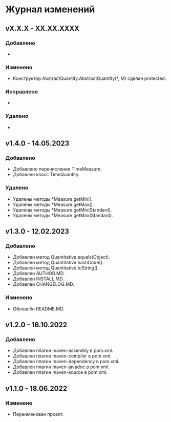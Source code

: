 # Журнал изменений
## vX.X.X - XX.XX.XXXX
### Добавлено
*

### Изменено
* Конструктор AbstractQuantity.AbstractQuantity(*, M) сделан protected.

### Исправлено
*

### Удалено
*

## v1.4.0 - 14.05.2023
### Добавлено
* Добавлено перечисление TimeMeasure.
* Добавлен класс TimeQuantity.

### Удалено
* Удалены методы *Measure.getMin().
* Удалены методы *Measure.getMax().
* Удалены методы *Measure.getMin(Standard).
* Удалены методы *Measure.getMax(Standard).

## v1.3.0 - 12.02.2023
### Добавлено
* Добавлен метод Quantitative.equals(Object).
* Добавлен метод Quantitative.hashCode().
* Добавлен метод Quantitative.toString().
* Добавлен AUTHOR.MD.
* Добавлен INSTALL.MD.
* Добавлен CHANGELOG.MD.

### Изменено
* Обновлён README.MD.

## v1.2.0 - 16.10.2022
### Добавлено
* Добавлен плагин maven-assembly в pom.xml.
* Добавлен плагин maven-compiler в pom.xml.
* Добавлен плагин maven-dependency в pom.xml.
* Добавлен плагин maven-javadoc в pom.xml.
* Добавлен плагин maven-source в pom.xml.

## v1.1.0 - 18.06.2022
### Изменено
* Переименован проект.
